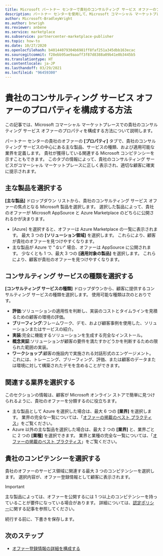```yaml
---
title: Microsoft パートナー センターで貴社のコンサルティング サービス オファーのプロパティを構成する方法
description: パートナー センターを使用して、Microsoft コマーシャル マーケットプレースでの貴社のコンサルティング サービス オファーのプロパティを構成する方法について説明します。
author: Microsoft-BradleyWright
ms.author: brwrigh
ms.reviewer: anbene
ms.service: marketplace
ms.subservice: partnercenter-marketplace-publisher
ms.topic: how-to
ms.date: 10/27/2020
ms.openlocfilehash: b40144079304b6981ff8faf251a345dbb163ecac
ms.sourcegitcommit: f28ebb95ae9aaaff3f87d8388a09b41e0b3445b5
ms.translationtype: HT
ms.contentlocale: ja-JP
ms.lasthandoff: 03/29/2021
ms.locfileid: "96459300"
---
```

# <a name="how-to-configure-your-consulting-service-offer-properties"></a>貴社のコンサルティング サービス オファーのプロパティを構成する方法

この記事では、Microsoft コマーシャル マーケットプレースでの貴社のコンサルティング サービス オファーのプロパティを構成する方法について説明します。

パートナー センターの貴社のオファーの **[プロパティ]** タブで、貴社のコンサルティング サービスの中心にある主な製品、サービスの種類、および適用可能な業界を定義します。 貴社が獲得している関連する Microsoft コンピテンシーを示すこともできます。 このタブの情報によって、貴社のコンサルティング サービスがコマーシャル マーケットプレースに正しく表示され、適切な顧客に確実に提示されます。

## <a name="select-the-primary-product"></a>主な製品を選択する

**[主な製品]** ドロップダウン リストから、貴社のコンサルティング サービス オファーの焦点となる Microsoft 製品を選択します。 選択した製品によって、貴社のオファーが Microsoft AppSource と Azure Marketplace のどちらに公開されるかが決まります。

* [Azure] を選択すると、オファーは Azure Marketplace の一覧に表示されます。 最大 3 つの **[ソリューション領域]** を選択します。 これらにより、顧客が貴社のオファーを見つけやすくなります。
* 主な製品が Azure で "*ない*" 場合、オファーは AppSource に公開されます。 少なくとも 1 つ、最大 3 つの **[適用対象の製品]** を選択します。 これらにより、顧客が貴社のオファーを見つけやすくなります。

## <a name="select-the-consulting-service-type"></a>コンサルティング サービスの種類を選択する

**[コンサルティング サービスの種類]** ドロップダウンから、顧客に提供するコンサルティング サービスの種類を選択します。 使用可能な種類は次のとおりです。

* **評価**:ソリューションの適用性を判断し、実装のコストとタイムラインを見積るための顧客の環境の評価。
* **ブリーフィング**:フレームワーク、デモ、および顧客事例を使用した、ソリューションまたはサービスの紹介。
* **実装**:完全に機能するソリューションを生成する完全なインストール。
* **概念実証**:ソリューションが顧客の要件を満たすかどうかを判断するための限られた範囲の実装。
* **ワークショップ**:顧客の施設内で実施される対話形式のエンゲージメント。 これには、トレーニング、ブリーフィング、評価、または顧客のデータまたは環境に対して構築されたデモを含めることができます。

## <a name="select-relevant-industries"></a>関連する業界を選択する

このセクションの情報は、顧客が Microsoft オンライン ストアで簡単に見つけられるように、貴社のオファーを分類するのに役立ちます。

* 主な製品として Azure を選択した場合は、最大 6 つの **[業界]** を選択します。 業界の完全な一覧については、「[オファーの掲載のベスト プラクティス](./gtm-offer-listing-best-practices.md)」をご覧ください。
* Azure 以外の主な製品を選択した場合は、最大 2 つの **[業界]** と、業界ごとに 2 つの **[業種]** を選択できます。 業界と業種の完全な一覧については、「[オファーの掲載のベスト プラクティス](./gtm-offer-listing-best-practices.md)」をご覧ください。

## <a name="select-your-competencies"></a>貴社のコンピテンシーを選択する

貴社のオファーのサービス領域に関連する最大 3 つのコンピテンシーを選択します。 選択内容が、オファー登録情報として顧客に表示されます。

> [!IMPORTANT]
> 主な製品によっては、オファーを公開するには 1 つ以上のコンピテンシーを持っていることが要件になっている場合があります。 詳細については、[認定ポリシー](/legal/marketplace/certification-policies#800-consulting-services)に関する記事を参照してください。

続行する前に、下書きを保存します。

## <a name="next-steps"></a>次のステップ

* [オファー登録情報の詳細を構成する](create-consulting-service-offer-listing.md)